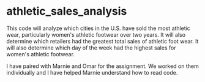 # athletic_sales_analysis
This code will analyze which cities in the U.S. have sold the most athletic wear, particularly women's athletic footwear over two years. It will also determine which retailers had the greatest total sales of athletic foot wear. It will also determine which day of the week had the highest sales for women's athletic footwear.

I have paired with Marnie and Omar for the assignment. We worked on them individually and I have helped Marnie understand how to read code.